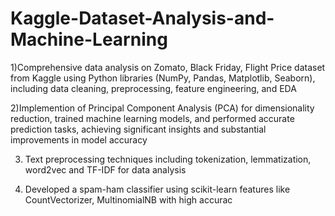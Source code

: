 # Kaggle-Dataset-Analysis-and-Machine-Learning
1)Comprehensive data analysis on Zomato, Black Friday, Flight Price dataset from Kaggle using Python
  libraries (NumPy, Pandas, Matplotlib, Seaborn), including data cleaning, preprocessing, feature engineering, and EDA
  
2)Implemention of Principal Component Analysis (PCA) for dimensionality reduction, trained machine learning models,
  and performed accurate prediction tasks, achieving significant insights and substantial improvements in model accuracy
  
3) Text preprocessing techniques including tokenization, lemmatization, word2vec and TF-IDF for data analysis
  
4) Developed a spam-ham classifier using scikit-learn features like CountVectorizer, MultinomialNB with high accurac
